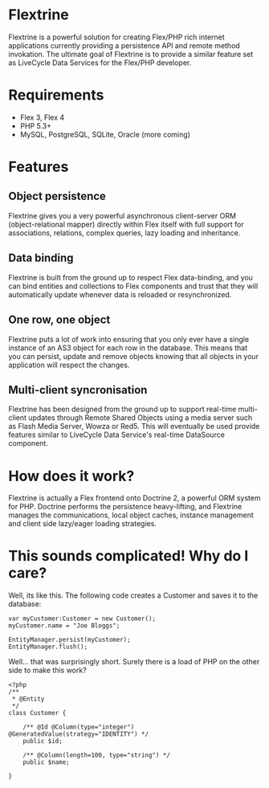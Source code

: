 # Flextrine

Flextrine is a powerful solution for creating Flex/PHP rich internet applications currently providing a persistence API and remote method invokation. The ultimate goal of Flextrine is to provide a similar feature set as LiveCycle Data Services for the Flex/PHP developer.

# Requirements
- Flex 3, Flex 4
- PHP 5.3+
- MySQL, PostgreSQL, SQLite, Oracle (more coming)

# Features
## Object persistence
Flextrine gives you a very powerful asynchronous client-server ORM (object-relational mapper) directly within Flex itself with full support for associations, relations, complex queries, lazy loading and inheritance.

## Data binding
Flextrine is built from the ground up to respect Flex data-binding, and you can bind entities and collections to Flex components and trust that they will automatically update whenever data is reloaded or resynchronized.

## One row, one object
Flextrine puts a lot of work into ensuring that you only ever have a single instance of an AS3 object for each row in the database. This means that you can persist, update and remove objects knowing that all objects in your application will respect the changes.

## Multi-client syncronisation
Flextrine has been designed from the ground up to support real-time multi-client updates through Remote Shared Objects using a media server such as Flash Media Server, Wowza or Red5.  This will eventually be used provide features similar to LiveCycle Data Service's real-time DataSource component.

# How does it work?
Flextrine is actually a Flex frontend onto Doctrine 2, a powerful ORM system for PHP.  Doctrine performs the persistence heavy-lifting, and Flextrine manages the communications, local object caches, instance management and client side lazy/eager loading strategies.

# This sounds complicated! Why do I care?

Well, its like this. The following code creates a Customer and saves it to the database:

	var myCustomer:Customer = new Customer();
	myCustomer.name = "Joe Bloggs";

	EntityManager.persist(myCustomer);
	EntityManager.flush();

Well... that was surprisingly short. Surely there is a load of PHP on the other side to make this work?

	<?php
	/**
	 * @Entity
	 */
	class Customer {

		/** @Id @Column(type="integer") @GeneratedValue(strategy="IDENTITY") */
		public $id;

		/** @Column(length=100, type="string") */
		public $name;

	}
